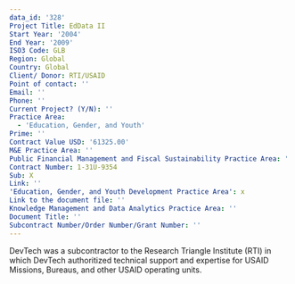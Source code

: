 ```yaml
---
data_id: '328'
Project Title: EdData II
Start Year: '2004'
End Year: '2009'
ISO3 Code: GLB
Region: Global
Country: Global
Client/ Donor: RTI/USAID
Point of contact: ''
Email: ''
Phone: ''
Current Project? (Y/N): ''
Practice Area:
  - 'Education, Gender, and Youth'
Prime: ''
Contract Value USD: '61325.00'
M&E Practice Area: ''
Public Financial Management and Fiscal Sustainability Practice Area: ''
Contract Number: 1-31U-9354
Sub: X
Link: ''
'Education, Gender, and Youth Development Practice Area': x
Link to the document file: ''
Knowledge Management and Data Analytics Practice Area: ''
Document Title: ''
Subcontract Number/Order Number/Grant Number: ''
---
```

DevTech was a subcontractor to the Research Triangle Institute (RTI) in which DevTech authoritized technical support and expertise for USAID Missions, Bureaus, and other USAID operating units.